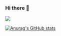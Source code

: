 ### Hi there 👋

<a href="mailto:dohyun682@gmail.com" target="_blank"><img src="https://img.shields.io/static/v1?label=Gmail&message=dohyun682@gmail.com&color=EA4335&style=for-the-badge&logo=appveyor&logoColor=FFFFFF"/></a>


[![Anurag's GitHub stats](https://github-readme-stats.vercel.app/api?username=Dohyun-Ko)](https://github.com/anuraghazra/github-readme-stats)
